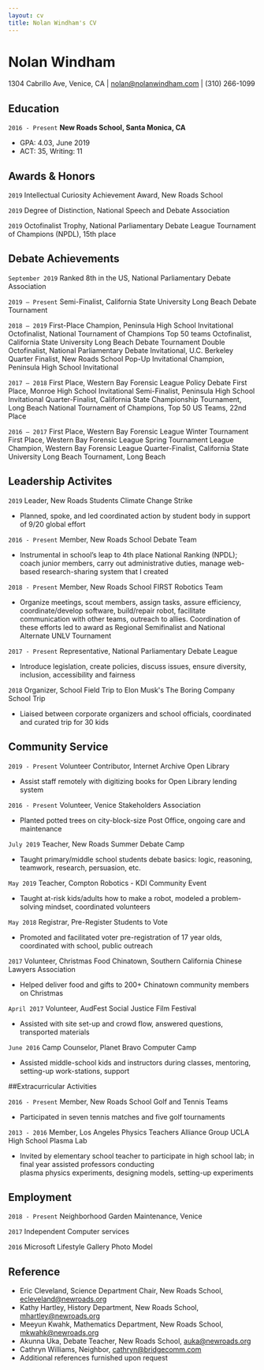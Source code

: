 ```yaml
---
layout: cv
title: Nolan Windham's CV
---
```

# Nolan Windham

<div id="webaddress">
1304 Cabrillo Ave, Venice, CA
| <a href="nolan@nolanwindham.com">nolan@nolanwindham.com</a>
| (310) 266-1099
</div>


## Education

`2016 - Present`
__New Roads School, Santa Monica, CA__

- GPA: 4.03, June 2019
- ACT: 35, Writing: 11


## Awards & Honors

`2019`
Intellectual Curiosity Achievement Award, New Roads School

`2019`
Degree of Distinction, National Speech and Debate Association

`2019`
Octofinalist Trophy, National Parliamentary Debate League Tournament of Champions (NPDL), 15th place



## Debate Achievements
`September 2019`
Ranked 8th in the US, National Parliamentary Debate Association

`2019 – Present`
Semi-Finalist, California State University Long Beach Debate Tournament

`2018 – 2019`
First-Place Champion, Peninsula High School Invitational
Octofinalist, National Tournament of Champions Top 50 teams
Octofinalist, California State University Long Beach Debate Tournament
Double Octofinalist, National Parliamentary Debate Invitational, U.C. Berkeley
Quarter Finalist, New Roads School Pop-Up Invitational
Champion, Peninsula High School Invitational

`2017 – 2018`
First Place, Western Bay Forensic League Policy Debate
First Place, Monroe High School Invitational
Semi-Finalist, Peninsula High School Invitational
Quarter-Finalist, California State Championship Tournament, Long Beach
National Tournament of Champions, Top 50 US Teams, 22nd Place

`2016 – 2017`
First Place, Western Bay Forensic League Winter Tournament 
First Place, Western Bay Forensic League Spring Tournament
League Champion, Western Bay Forensic League
Quarter-Finalist, California State University Long Beach Tournament, Long Beach



## Leadership Activites

`2019`
Leader, New Roads Students Climate Change Strike

- Planned, spoke, and led coordinated action by student body in support of 9/20 global effort

`2016 - Present`
Member, New Roads School Debate Team

- Instrumental in school’s leap to 4th place National Ranking (NPDL); coach junior members, carry out administrative duties, manage web-based research-sharing system that I created

`2018 - Present`
Member, New Roads School FIRST Robotics Team

- Organize meetings, scout members, assign tasks, assure efficiency, coordinate/develop software, build/repair robot, facilitate communication with other teams, outreach to allies. Coordination of these efforts led to award as Regional Semifinalist and National Alternate UNLV Tournament

`2017 - Present`
Representative, National Parliamentary Debate League

- Introduce legislation, create policies, discuss issues, ensure diversity, inclusion, accessibility and fairness

`2018`
Organizer, School Field Trip to Elon Musk's The Boring Company School Trip

- Liaised between corporate organizers and school officials, coordinated and curated trip for 30 kids


## Community Service

`2019 - Present`
Volunteer Contributor, Internet Archive Open Library

- Assist staff remotely with digitizing books for Open Library lending system

`2016 - Present`
Volunteer, Venice Stakeholders Association

- Planted potted trees on city-block-size Post Office, ongoing care and maintenance

`July 2019`
Teacher, New Roads Summer Debate Camp

- Taught primary/middle school students debate basics: logic, reasoning, teamwork, research, persuasion, etc.

`May 2019`
Teacher, Compton Robotics - KDI Community Event

- Taught at-risk kids/adults how to make a robot, modeled a problem-solving mindset, coordinated volunteers 

`May 2018`
Registrar, Pre-Register Students to Vote

- Promoted and facilitated voter pre-registration of 17 year olds, coordinated with school, public outreach

`2017`
Volunteer, Christmas Food Chinatown, Southern California Chinese Lawyers Association

- Helped deliver food and gifts to 200+ Chinatown community members on Christmas

`April 2017`
Volunteer, AudFest Social Justice Film Festival

- Assisted with site set-up and crowd flow, answered questions, transported materials

`June 2016`
Camp Counselor, Planet Bravo Computer Camp

- Assisted middle-school kids and instructors during classes, mentoring, setting-up work-stations, support


##Extracurricular Activities

`2016 - Present`
Member, New Roads School Golf and Tennis Teams

- Participated in seven tennis matches and five golf tournaments

`2013 - 2016`
Member, Los Angeles Physics Teachers Alliance Group UCLA High School Plasma Lab

- Invited by elementary school teacher to participate in high school lab; in final year assisted professors conducting 	
plasma physics experiments, designing models, setting-up experiments


## Employment

`2018 - Present`
Neighborhood Garden Maintenance, Venice

`2017`
Independent Computer services

`2016`
Microsoft Lifestyle Gallery Photo Model


## Reference

- Eric Cleveland, Science Department Chair, New Roads School, <a href="ecleveland@newroads.org">ecleveland@newroads.org</a>
- Kathy Hartley, History Department, New Roads School, <a href="mhartley@newroads.org">mhartley@newroads.org</a>
- Meeyun Kwahk, Mathematics Department, New Roads School, <a href="mkwahk@newroads.org">mkwahk@newroads.org</a>
- Akunna Uka, Debate Teacher, New Roads School, <a href="auka@newroads.org">auka@newroads.org</a>
- Cathryn Williams, Neighbor, <a href="cathryn@bridgecomm.com">cathryn@bridgecomm.com</a>
- Additional references furnished upon request

<!-- ### Footer

Last updated: Oct. 30, 2019 -->
